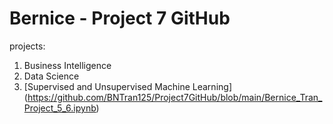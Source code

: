 # Bernice - Project 7 GitHub
projects:

1. Business Intelligence
2. Data Science
3. [Supervised and Unsupervised Machine Learning] (https://github.com/BNTran125/Project7GitHub/blob/main/Bernice_Tran_Project_5_6.ipynb)


